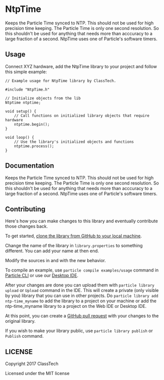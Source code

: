 # NtpTime

Keeps the Particle Time synced to NTP.  This should not be used for
high precision time keeping.  The Particle Time is only one second resolution. So
this shouldn't be used for anything that needs more than acccuracy to a large
fraction of a second.  NtpTime uses one of Particle's software timers.

## Usage

Connect XYZ hardware, add the NtpTime library to your project and follow this simple example:

```
// Example usage for NtpTime library by ClassTech.

#include "NtpTime.h"

// Initialize objects from the lib
Ntptime ntptime;

void setup() {
    // Call functions on initialized library objects that require hardware
    ntptime.begin();
}

void loop() {
    // Use the library's initialized objects and functions
    ntptime.process();
}
```


## Documentation

Keeps the Particle Time synced to NTP. This should not be used for high precision time keeping. The Particle Time is only one second resolution. So this shouldn't be used for anything that needs more than acccuracy to a large fraction of a second. NtpTime uses one of Particle's software timers.

## Contributing

Here's how you can make changes to this library and eventually contribute those changes back.

To get started, [clone the library from GitHub to your local machine](https://help.github.com/articles/cloning-a-repository/).

Change the name of the library in `library.properties` to something different. You can add your name at then end.

Modify the sources in <src> and <examples> with the new behavior.

To compile an example, use `particle compile examples/usage` command in [Particle CLI](https://docs.particle.io/guide/tools-and-features/cli#update-your-device-remotely) or use our [Desktop IDE](https://docs.particle.io/guide/tools-and-features/dev/#compiling-code).

After your changes are done you can upload them with `particle library upload` or `Upload` command in the IDE. This will create a private (only visible by you) library that you can use in other projects. Do `particle library add ntp-time_myname` to add the library to a project on your machine or add the ntp-time_myname library to a project on the Web IDE or Desktop IDE.

At this point, you can create a [GitHub pull request](https://help.github.com/articles/about-pull-requests/) with your changes to the original library. 

If you wish to make your library public, use `particle library publish` or `Publish` command.

## LICENSE
Copyright 2017 ClassTech

Licensed under the MIT license
